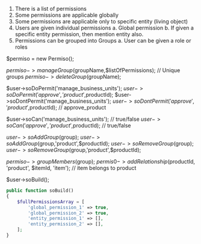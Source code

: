 1. There is a list of permissions
2. Some permissions are applicable globally
3. Some permissions are applicable only to specific entity (living object)
4. Users are given individual permissions
    a. Global permission
    b. If given a specific entity permission, then mention entity also.
5. Permissions can be grouped into Groups 
    a. User can be given a role or roles


$permiso = new Permiso();

$permiso->manageGroup($groupName,$listOfPermissions); // Unique groups
$permiso->deleteGroup($groupName);

$user->soDoPermit('manage_business_units');
$user->soDoPermit('approve','product',$productId);
$user->soDontPermit('manage_business_units');
$user->soDontPermit('approve','product',$productId); // approve_product

$user->soCan('manage_business_units'); // true/false
$user->soCan('approve','product',$productId); // true/false

$user->soAddGroup($group);
$user->soAddGroup($group,'product',$productId);
$user->soRemoveGroup($group);
$user->soRemoveGroup($group,'product',$productId);

$permiso->groupMembers($group);
$permis0->addRelationship($productId, 'product', $itemId, 'item'); // item belongs to product

$user->soBuild();

```php
public function soBuild()
{
    $fullPermissionsArray = [
        'global_permission_1' => true,
        'global_permission_2' => true,
        'entity_permission_1' => [],
        'entity_permission_2' => [],
    ];
}
```


